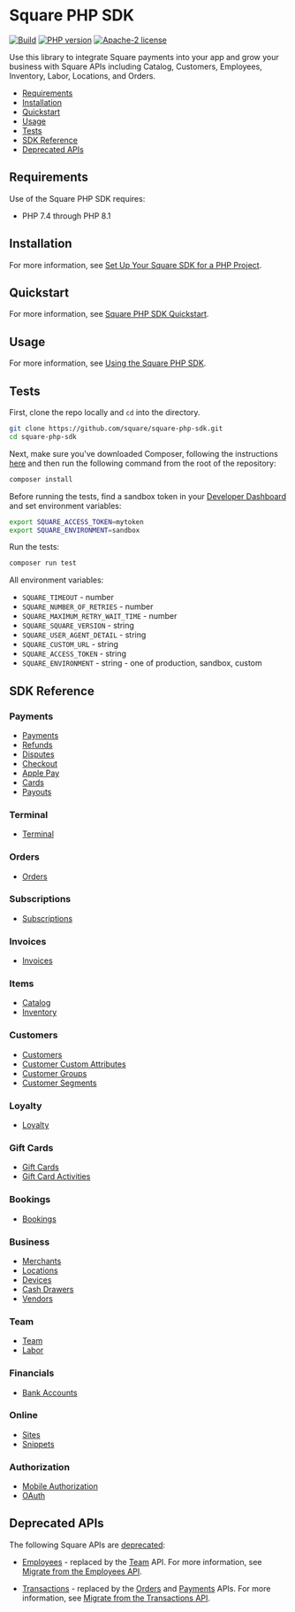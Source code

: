 # Square PHP SDK

[![Build](https://github.com/square/square-php-sdk/actions/workflows/php.yml/badge.svg)](https://github.com/square/square-php-sdk/actions/workflows/php.yml)
[![PHP version](https://badge.fury.io/ph/square%2Fsquare.svg)](https://badge.fury.io/ph/square%2Fsquare)
[![Apache-2 license](https://img.shields.io/badge/license-Apache2-brightgreen.svg)](https://www.apache.org/licenses/LICENSE-2.0)

Use this library to integrate Square payments into your app and grow your business with Square APIs including Catalog, Customers, Employees, Inventory, Labor, Locations, and Orders.

* [Requirements](#requirements)
* [Installation](#installation)
* [Quickstart](#quickstart)
* [Usage](#usage)
* [Tests](#tests)
* [SDK Reference](#sdk-reference)
* [Deprecated APIs](#deprecated-apis)


## Requirements

Use of the Square PHP SDK requires:

* PHP 7.4 through PHP 8.1

## Installation

For more information, see [Set Up Your Square SDK for a PHP Project](https://developer.squareup.com/docs/sdks/php/setup-project).

## Quickstart

For more information, see [Square PHP SDK Quickstart](https://developer.squareup.com/docs/sdks/php/quick-start).

## Usage
For more information, see [Using the Square PHP SDK](https://developer.squareup.com/docs/sdks/php/using-php-sdk).

## Tests

First, clone the repo locally and `cd` into the directory.

```sh
git clone https://github.com/square/square-php-sdk.git
cd square-php-sdk
```

Next, make sure you've downloaded Composer, following the instructions [here](https://getcomposer.org/download/)
and then run the following command from the root of the repository:

```sh
composer install
```

Before running the tests, find a sandbox token in your [Developer Dashboard] and set environment variables:

```sh
export SQUARE_ACCESS_TOKEN=mytoken
export SQUARE_ENVIRONMENT=sandbox
```

Run the tests:

```sh
composer run test
```

All environment variables:
* `SQUARE_TIMEOUT` - number
* `SQUARE_NUMBER_OF_RETRIES` - number
* `SQUARE_MAXIMUM_RETRY_WAIT_TIME` - number
* `SQUARE_SQUARE_VERSION` - string
* `SQUARE_USER_AGENT_DETAIL` - string
* `SQUARE_CUSTOM_URL` - string
* `SQUARE_ACCESS_TOKEN` - string
* `SQUARE_ENVIRONMENT` - string - one of production, sandbox, custom

## SDK Reference

### Payments
* [Payments]
* [Refunds]
* [Disputes]
* [Checkout]
* [Apple Pay]
* [Cards]
* [Payouts]

### Terminal
* [Terminal]

### Orders
* [Orders]

### Subscriptions
* [Subscriptions]

### Invoices
* [Invoices]

### Items
* [Catalog]
* [Inventory]

### Customers
* [Customers]
* [Customer Custom Attributes]
* [Customer Groups]
* [Customer Segments]

### Loyalty
* [Loyalty]

### Gift Cards
* [Gift Cards]
* [Gift Card Activities]

### Bookings
* [Bookings]

### Business
* [Merchants]
* [Locations]
* [Devices]
* [Cash Drawers]
* [Vendors]

### Team
* [Team]
* [Labor]

### Financials
* [Bank Accounts]

### Online
* [Sites]
* [Snippets]

### Authorization
* [Mobile Authorization]
* [OAuth]

## Deprecated APIs

The following Square APIs are [deprecated](https://developer.squareup.com/docs/build-basics/api-lifecycle):

* [Employees] - replaced by the [Team] API. For more information, see [Migrate from the Employees API](https://developer.squareup.com/docs/team/migrate-from-v2-employees).
 
* [Transactions] - replaced by the [Orders] and [Payments] APIs.  For more information, see [Migrate from the Transactions API](https://developer.squareup.com/docs/payments-api/migrate-from-transactions-api).


[//]: # "Link anchor definitions"
[Square Logo]: https://docs.connect.squareup.com/images/github/github-square-logo.svg
[Developer Dashboard]: https://developer.squareup.com/apps
[Square API]: https://squareup.com/developers
[sign up for a developer account]: https://squareup.com/signup?v=developers
[Client]: doc/client.md
[Devices]: doc/apis/devices.md
[Disputes]: doc/apis/disputes.md
[Terminal]: doc/apis/terminal.md
[Cash Drawers]: doc/apis/cash-drawers.md
[Vendors]: doc/apis/vendors.md
[Customer Groups]: doc/apis/customer-groups.md
[Customer Custom Attributes]: doc/apis/customer-custom-attributes.md
[Customer Segments]: doc/apis/customer-segments.md
[Bank Accounts]: doc/apis/bank-accounts.md
[Payments]: doc/apis/payments.md
[Checkout]: doc/apis/checkout.md
[Catalog]: doc/apis/catalog.md
[Customers]: doc/apis/customers.md
[Inventory]: doc/apis/inventory.md
[Labor]: doc/apis/labor.md
[Loyalty]: doc/apis/loyalty.md
[Bookings]: doc/apis/bookings.md
[Locations]: doc/apis/locations.md
[Merchants]: doc/apis/merchants.md
[Orders]: doc/apis/orders.md
[Invoices]: doc/apis/invoices.md
[Apple Pay]: doc/apis/apple-pay.md
[Refunds]: doc/apis/refunds.md
[Subscriptions]: doc/apis/subscriptions.md
[Mobile Authorization]: doc/apis/mobile-authorization.md
[OAuth]: doc/apis/o-auth.md
[Team]: doc/apis/team.md
[Sites]: doc/apis/sites.md
[Snippets]: doc/apis/snippets.md
[Cards]: doc/apis/cards.md
[Payouts]: doc/apis/payouts.md
[Gift Cards]: doc/apis/gift-cards.md
[Gift Card Activities]: doc/apis/gift-card-activities.md
[Employees]: doc/apis/employees.md
[Transactions]: doc/apis/transactions.md
